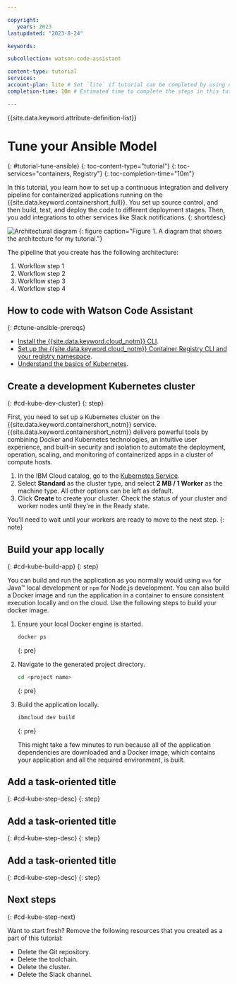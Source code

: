```yaml
---

copyright:
   years: 2023
lastupdated: "2023-8-24"

keywords:

subcollection: watson-code-assistant

content-type: tutorial
services:
account-plan: lite # Set `lite` if tutorial can be completed by using only Lite plan services; Set `paid` if the tutorial requires a pay-go or subscription versions of plans for the service
completion-time: 10m # Estimated time to complete the steps in this tutorial. Minute values are supported up to 90 minutes. Whole hours are also supported; for example: 2h

---
```


{{site.data.keyword.attribute-definition-list}}

<!-- The title of your tutorial should be in active voice and and start with a verb. If you include product names, makes sure to use the non-trademarked short version keyref. -->
<!-- Make sure each H1/H2/H3/etc. heading is _unique_ to your tutorial by adding a short but human-readable identifier. For example, instead of just "#overview", use "#cd-kube-overview" -->

# Tune your Ansible Model
{: #tutorial-tune-ansible}
{: toc-content-type="tutorial"} <!-- Always use this value -->
{: toc-services="containers, Registry"} <!-- Only if multi-service - use same values from services metadata above-->
{: toc-completion-time="10m"} <!-- Use same value from completion-time metadata above-->

<!-- The short description should be a single, concise paragraph that contains one or two sentences and no more than 50 words. Briefly mention what the user's learning goal is and include the following SEO keywords in the title short description: IBM Cloud, ServiceName, tutorial.-->

In this tutorial, you learn how to set up a continuous integration and delivery pipeline for containerized applications running on the {{site.data.keyword.containershort_full}}. You set up source control, and then build, test, and deploy the code to different deployment stages. Then, you add integrations to other services like Slack notifications.
{: shortdesc}

<!-- It's recommended to include an architectural diagram that shows how the services that are used in this tutorial interact. SVG is the recommended format. If you include a diagram, include a brief text-based description of the workflow shown in the diagram, using active voice to describe the workflow. This makes the content more searchable and improves accessibility. -->

![Architectural diagram](images/image.svg)
{: figure caption="Figure 1. A diagram that shows the architecture for my tutorial."}

The pipeline that you create has the following architecture:
1. Workflow step 1
1. Workflow step 2
1. Workflow step 3
1. Workflow step 4

## How to code with Watson Code Assistant
{: #ctune-ansible-prereqs}

<!-- List any access, setup, or knowledge that the user must have before they start the tutorial. Be sure to link to any related documentation or resources to help the user complete these prerequisites.-->

<!-- Note: Currently no format for checkboxes. Let's check with design if required for first pass -->

* [Install the {{site.data.keyword.cloud_notm}} CLI](/docs/cli?topic=cloud-cli-getting-started).
* [Set up the {{site.data.keyword.cloud_notm}} Container Registry CLI and your registry namespace](/docs/services/Registry?topic=registry-registry_setup_cli_namespace).
* [Understand the basics of Kubernetes](https://kubernetes.io/docs/tutorials/kubernetes-basics/).

<!-- For each step in your tutorial, add an H2 section. The title should be task-oriented and descriptive. If you find your tutorial going over 9 steps, consider whether your substeps can be grouped differently or whether your tutorial should be a multi-part series. -->

## Create a development Kubernetes cluster
{: #cd-kube-dev-cluster}
{: step}

<!-- Introduce each major step with a description of what it will accomplish. If there are sequential substeps, use an ordered list for each substep. Don't include the step number. -->

First, you need to set up a Kubernetes cluster on the {{site.data.keyword.containershort_notm}} service. {{site.data.keyword.containershort_notm}} delivers powerful tools by combining Docker and Kubernetes technologies, an intuitive user experience, and built-in security and isolation to automate the deployment, operation, scaling, and monitoring of containerized apps in a cluster of compute hosts.

1. In the IBM Cloud catalog, go to the [Kubernetes Service](/kubernetes/catalog/cluster/create).
1. Select **Standard** as the cluster type, and select **2 MB / 1 Worker** as the machine type. All other options can be left as default.
1. Click **Create** to create your cluster. Check the status of your cluster and worker nodes until they're in the Ready state.

You'll need to wait until your workers are ready to move to the next step.
{: note}

## Build your app locally
{: #cd-kube-build-app}
{: step}

<!-- For commands, introduce the command in a sentence first. Then surround what the user must enter in the command prompt with three backticks, and set the programming language if it applies. After the code block, add a {: pre} attribute to add a $ before the command and a copy link. -->

You can build and run the application as you normally would using `mvn` for Java&trade; local development or `npm` for Node.js development.  You can also build a Docker image and run the application in a container to ensure consistent execution locally and on the cloud. Use the following steps to build your docker image.

1. Ensure your local Docker engine is started.

   ```sh
   docker ps
   ```
   {: pre}

1. Navigate to the generated project directory.

   ```sh
   cd <project name>
   ```
   {: pre}

1. Build the application locally.

   ```sh
   ibmcloud dev build
   ```
   {: pre}

   This might take a few minutes to run because all of the application dependencies are downloaded and a Docker image, which contains your application and all the required environment, is built.

## Add a task-oriented title
{: #cd-kube-step-desc}
{: step}

## Add a task-oriented title
{: #cd-kube-step-desc}
{: step}

## Add a task-oriented title
{: #cd-kube-step-desc}
{: step}

## Next steps
{: #cd-kube-step-next}

Want to start fresh? Remove the following resources that you created as a part of this tutorial:

* Delete the Git repository.
* Delete the toolchain.
* Delete the cluster.
* Delete the Slack channel.
